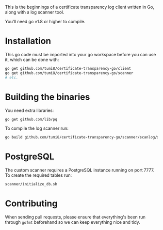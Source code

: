 This is the beginnings of a certificate transparency log
client written in Go, along with a log scanner tool.

You'll need go v1.8 or higher to compile.

# Installation

This go code must be imported into your go workspace before you can
use it, which can be done with:

```bash
go get github.com/tumi8/certificate-transparency-go/client
go get github.com/tumi8/certificate-transparency-go/scanner
# etc.
```

# Building the binaries

You need extra libraries:

```bash
go get github.com/lib/pq
```

To compile the log scanner run:

```bash
go build github.com/tumi8/certificate-transparency-go/scanner/scanlog/scanlog.go
```

# PostgreSQL

The custom scanner requires a PostgreSQL instance running on port 7777. To create the required tables run:

```bash
scanner/initialize_db.sh
```

# Contributing

When sending pull requests, please ensure that everything's been run
through ```gofmt``` beforehand so we can keep everything nice and
tidy.
